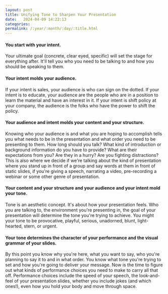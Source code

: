 ```yaml
---
layout: post
title: Unifying Tone to Sharpen Your Presentation
date:   2024-04-09 14:22:13
categories: 
permalink: /:year/:month/:day/:title.html
---
```


#### You start with your intent.

Your ultimate goal (concrete, clear eyed, specific) will set the stage for everything after.  It'll tell you who you need to be talking to and how you should be speaking to them.

#### Your intent molds your audience.

If your intent is sales, your audience is who can sign on the dotted.  If your intent is to educate, your audience are the people who are in a position to learn the material and have an interest in it. If your intent is shift policy at your company, the audience is the folks who have the power to shift the policy.  

#### Your audience and intent molds your content and your structure.

Knowing who your audience is and what you are hoping to accomplish tells you what needs to be in the presentation and what order you need to be presenting to them.  How long should you talk?  What kind of introduction or background information do you have to provide?  What are their expectations from you?  Are they in a hurry? Are you fighting distractions?  This is also where we decide if we're talking about the kind of presentation where you stand up in front of a group and say words at them in front of static slides, if you're giving a speech, narrating a video, pre-recording a webinar or some other genre of presentation.

#### Your content and your structure and your audience and your intent mold your tone.

Tone is an aesthetic concept.  It's about how your presentation feels.  Who you are talking to, the environment you're presenting in, the goal of your presentation will determine the tone you're trying to achieve.  You might your tone to be provocative, playful, serious, unadorned, blunt, light-hearted, stern, or urgent.

#### Your tone determines the character of your performance and the visual grammar of your slides.

By this point you know why you're here, what you want to say, who you're planning to say it to and in what order.  You know what tone you're trying to set and how you're going to deliver your message.  Now is the time to figure out what kinds of performance choices you need to make to carry all that off. Performance choices include the speed of your speech, the look-and-feel of your presentation slides, whether you include jokes (and which ones!), even how you hold your body and move through space. 
